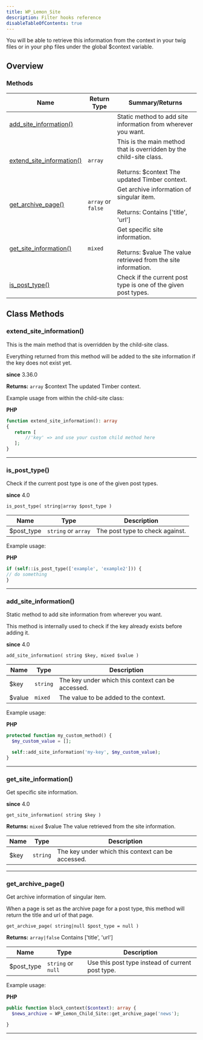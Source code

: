 ```yaml
---
title: WP_Lemon_Site
description: Filter hooks reference
disableTableOfContents: true
---
```


You will be able to retrieve this information from the context in your twig files or in your php files under the global $context variable.

<!--more-->

## Overview

### Methods

<div class="table-methods">

| Name                                                                                   | Return Type                                         | Summary/Returns                                                                                                                                                                                                                              |
| -------------------------------------------------------------------------------------- | --------------------------------------------------- | -------------------------------------------------------------------------------------------------------------------------------------------------------------------------------------------------------------------------------------------- |
| <span class="method-name">[add_site_information()](#add_site_information)</span>       | <span class="method-type"></span>                   | <span class="method-description">Static method to add site information from wherever you want.</span>                                                                                                                                        |
| <span class="method-name">[extend_site_information()](#extend_site_information)</span> | <span class="method-type">`array`</span>            | <span class="method-description">This is the main method that is overridden by the child-site class.<br/><br/><span class="method-return"><span class="method-return-label">Returns:</span> $context The updated Timber context.</span></span> |
| <span class="method-name">[get_archive_page()](#get_archive_page)</span>               | <span class="method-type">`array` or `false`</span> | <span class="method-description">Get archive information of singular item.<br/><br/><span class="method-return"><span class="method-return-label">Returns:</span> Contains ['title', 'url']</span></span>                                      |
| <span class="method-name">[get_site_information()](#get_site_information)</span>       | <span class="method-type">`mixed`</span>            | <span class="method-description">Get specific site information.<br/><br/><span class="method-return"><span class="method-return-label">Returns:</span> $value The value retrieved from the site information.</span></span>                     |
| <span class="method-name">[is_post_type()](#is_post_type)</span>                       | <span class="method-type"></span>                   | <span class="method-description">Check if the current post type is one of the given post types.</span>                                                                                                                                       |

</div>

## Class Methods

### extend_site_information()

This is the main method that is overridden by the child-site class.

Everything returned from this method will be added to the site information if the key does not exist yet.

**since** 3.36.0

**Returns:** `array` $context The updated Timber context.

Example usage from within the child-site class:

**PHP**

```php
function extend_site_information(): array
{
   return [
       //'key' => and use your custom child method here
   ];
}
```

---

### is_post_type()

Check if the current post type is one of the given post types.

**since** 4.0

`is_post_type( string|array $post_type )`

| Name       | Type                | Description                     |
| ---------- | ------------------- | ------------------------------- |
| $post_type | `string` or `array` | The post type to check against. |

Example usage:

**PHP**

```php
if (self::is_post_type(['example', 'example2'])) {
// do something
}
```

---

### add_site_information()

Static method to add site information from wherever you want.

This method is internally used to check if the key already exists before adding it.

**since** 4.0

`add_site_information( string $key, mixed $value )`

| Name   | Type     | Description                                       |
| ------ | -------- | ------------------------------------------------- |
| $key   | `string` | The key under which this context can be accessed. |
| $value | `mixed`  | The value to be added to the context.             |

Example usage:

**PHP**

```php
protected function my_custom_method() {
  $my_custom_value = [];

  self::add_site_information('my-key', $my_custom_value);
}
```

---

### get_site_information()

Get specific site information.

**since** 4.0

`get_site_information( string $key )`

**Returns:** `mixed` $value The value retrieved from the site information.

| Name | Type     | Description                                       |
| ---- | -------- | ------------------------------------------------- |
| $key | `string` | The key under which this context can be accessed. |

---

### get_archive_page()

Get archive information of singular item.

When a page is set as the archive page for a post type, this method will return the title and url of that page.

`get_archive_page( string|null $post_type = null )`

**Returns:** `array|false` Contains ['title', 'url']

| Name       | Type               | Description                                      |
| ---------- | ------------------ | ------------------------------------------------ |
| $post_type | `string` or `null` | Use this post type instead of current post type. |

Example usage:

**PHP**

```php
public function block_context($context): array {
  $news_archive = WP_Lemon_Child_Site::get_archive_page('news');

}
```

---
